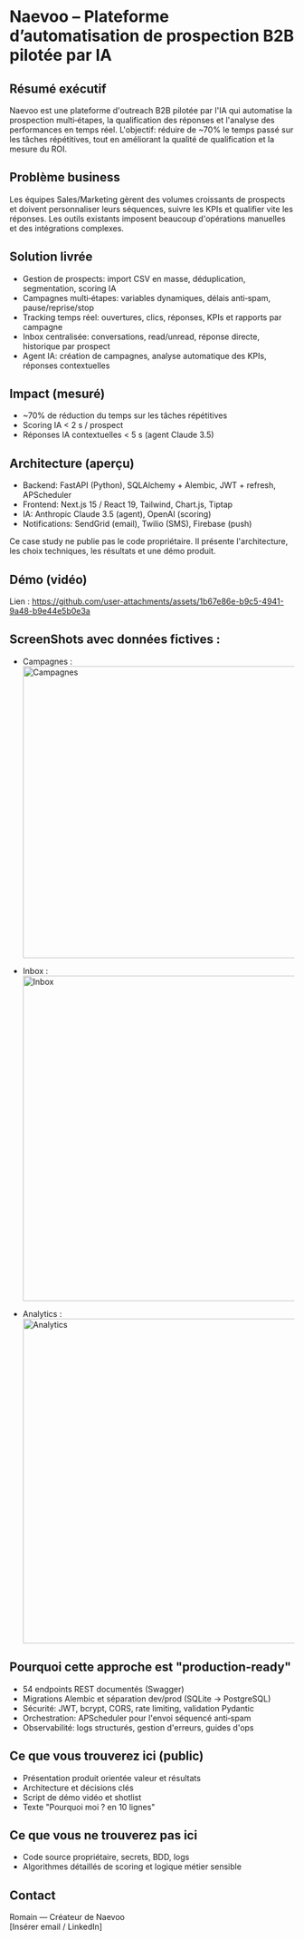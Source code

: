 # Naevoo – Plateforme d’automatisation de prospection B2B pilotée par IA

## Résumé exécutif
Naevoo est une plateforme d'outreach B2B pilotée par l'IA qui automatise la prospection multi‑étapes, la qualification des réponses et l'analyse des performances en temps réel. L'objectif: réduire de ~70% le temps passé sur les tâches répétitives, tout en améliorant la qualité de qualification et la mesure du ROI.

## Problème business
Les équipes Sales/Marketing gèrent des volumes croissants de prospects et doivent personnaliser leurs séquences, suivre les KPIs et qualifier vite les réponses. Les outils existants imposent beaucoup d'opérations manuelles et des intégrations complexes.

## Solution livrée
- Gestion de prospects: import CSV en masse, déduplication, segmentation, scoring IA
- Campagnes multi‑étapes: variables dynamiques, délais anti‑spam, pause/reprise/stop
- Tracking temps réel: ouvertures, clics, réponses, KPIs et rapports par campagne
- Inbox centralisée: conversations, read/unread, réponse directe, historique par prospect
- Agent IA: création de campagnes, analyse automatique des KPIs, réponses contextuelles

## Impact (mesuré)
- ~70% de réduction du temps sur les tâches répétitives
- Scoring IA < 2 s / prospect
- Réponses IA contextuelles < 5 s (agent Claude 3.5)

## Architecture (aperçu)
- Backend: FastAPI (Python), SQLAlchemy + Alembic, JWT + refresh, APScheduler
- Frontend: Next.js 15 / React 19, Tailwind, Chart.js, Tiptap
- IA: Anthropic Claude 3.5 (agent), OpenAI (scoring)
- Notifications: SendGrid (email), Twilio (SMS), Firebase (push)

Ce case study ne publie pas le code propriétaire. Il présente l'architecture, les choix techniques, les résultats et une démo produit.

## Démo (vidéo)
Lien : https://github.com/user-attachments/assets/1b67e86e-b9c5-4941-9a48-b9e44e5b0e3a

## ScreenShots avec données fictives :

- Campagnes : <img width="1015" height="515" alt="Campagnes" src="https://github.com/user-attachments/assets/35696e6d-eed3-49b7-95bf-73af5861f1e4" />

- Inbox : <img width="1014" height="574" alt="Inbox" src="https://github.com/user-attachments/assets/defc63d4-49bf-4bbb-80a7-bbd962106de2" />

- Analytics : <img width="1022" height="573" alt="Analytics" src="https://github.com/user-attachments/assets/b3dfd565-53a9-4866-9996-86e3b8b4b474" />


## Pourquoi cette approche est "production‑ready"
- 54 endpoints REST documentés (Swagger)
- Migrations Alembic et séparation dev/prod (SQLite → PostgreSQL)
- Sécurité: JWT, bcrypt, CORS, rate limiting, validation Pydantic
- Orchestration: APScheduler pour l'envoi séquencé anti‑spam
- Observabilité: logs structurés, gestion d'erreurs, guides d'ops

## Ce que vous trouverez ici (public)
- Présentation produit orientée valeur et résultats
- Architecture et décisions clés
- Script de démo vidéo et shotlist
- Texte "Pourquoi moi ? en 10 lignes"

## Ce que vous ne trouverez pas ici
- Code source propriétaire, secrets, BDD, logs
- Algorithmes détaillés de scoring et logique métier sensible

## Contact
Romain — Créateur de Naevoo  
[Insérer email / LinkedIn]  


